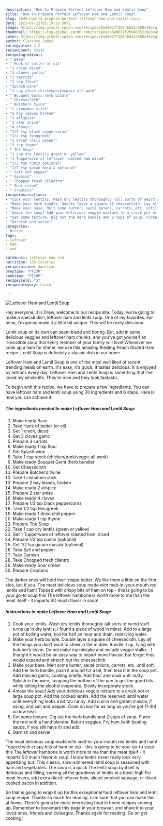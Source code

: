 ```yaml
---
description: "How to Prepare Perfect Leftover Ham and Lentil Soup"
title: "How to Prepare Perfect Leftover Ham and Lentil Soup"
slug: 1649-how-to-prepare-perfect-leftover-ham-and-lentil-soup
date: 2021-07-21T02:19:29.307Z
image: https://img-global.cpcdn.com/recipes/b5e0037f2b64bd52/680x482cq70/leftover-ham-and-lentil-soup-recipe-main-photo.jpg
thumbnail: https://img-global.cpcdn.com/recipes/b5e0037f2b64bd52/680x482cq70/leftover-ham-and-lentil-soup-recipe-main-photo.jpg
cover: https://img-global.cpcdn.com/recipes/b5e0037f2b64bd52/680x482cq70/leftover-ham-and-lentil-soup-recipe-main-photo.jpg
author: Clarence James
ratingvalue: 4.2
reviewcount: 45114
recipeingredient:
- " Base"
- " Hunk of butter or oil"
- "1 onion diced"
- "3 cloves garlic"
- "3 carrots"
- "1 tsp flour"
- "Splash wine"
- "1 cup stock chickenporkveggie all work"
- " Bouquet Garni herb bundle"
- " Cheesecloth"
- " Butchers twine"
- "1 cinnamon stick"
- "2 bay leaves broken"
- "2 allspice"
- "2 star anise"
- "4 cloves"
- "1/2 tsp black peppercorns"
- "1/2 tsp fenugreek"
- "1 dried chili pepper"
- "1 tsp thyme"
- " The Soup"
- "1 cup dry lentils green or yellow"
- "1 Tupperware of leftover roasted ham diced"
- "1/2 tsp cumin optional"
- "1/2 tsp garam masala optional"
- " Salt and pepper"
- " Garnish"
- " Chopped fresh cilantro"
- " Sour cream"
- " Croutons"
recipeinstructions:
- "Cook your lentils. Wash dry lentils thoroughly (all sorts of weird stuff turns up in dry lentils, I found a piece of wood in mine). Add to a large pot of boiling water, boil for half an hour and drain, reserving water."
- "Make your herb bundle. Double layer a square of cheesecloth. Lay all the things you don’t want to chew in the middle. Bundle it up, tying with butcher’s twine. Do not make my mistake and include veggie stalks - I thought it would be an easy way to impart more flavour, but forgot they would expand and stretch out the cheesecloth."
- "Make your base. Melt some butter; sauté onions, carrots, etc. until soft. Add the herb bundle, push it around for a bit, then toss it in the soup pot. Add minced garlic, cooking briefly. Add flour and cook until nutty. Splash in the wine, scraping the bottom of the pan to get the good bits while letting the alcohol evaporate. Slowly incorporate stock."
- "Amass the soup! Add your delicious veggie mixture to a crock pot or large soup pot. Add the cooked lentils. Add the reserved lentil water until everything looks a bit too runny. Add cumin and garam masala, if using, and salt and pepper. Cook on low for as long as you’ve got (1-3h) on low heat."
- "Get some texture. Dig out the herb bundle and 2 cups of soup. Purée the rest with a hand blender. Return veggies. Fry ham (with basting sauce, if you still have it) and add."
- "Garnish and serve!"
categories:
- Recipe
tags:
- leftover
- ham
- and

katakunci: leftover ham and 
nutrition: 150 calories
recipecuisine: American
preptime: "PT23M"
cooktime: "PT39M"
recipeyield: "3"
recipecategory: Lunch

---
```



![Leftover Ham and Lentil Soup](https://img-global.cpcdn.com/recipes/b5e0037f2b64bd52/680x482cq70/leftover-ham-and-lentil-soup-recipe-main-photo.jpg)

Hey everyone, it is Drew, welcome to our recipe site. Today, we're going to make a special dish, leftover ham and lentil soup. One of my favorites. For mine, I'm gonna make it a little bit unique. This will be really delicious.

Lentil soup on its own can seem bland and boring. But, add in some delicious veggies and leftover ham chunks, and you&#39;ve got yourself an irresistible soup that every member of your family will love! Whenever we cook up a ham for dinner, we use this amazing Riesling Peach Glazed Ham recipe. Lentil Soup is definitely a classic dish in our home.

Leftover Ham and Lentil Soup is one of the most well liked of recent trending meals on earth. It's easy, it's quick, it tastes delicious. It is enjoyed by millions every day. Leftover Ham and Lentil Soup is something that I've loved my whole life. They're nice and they look fantastic.


To begin with this recipe, we have to prepare a few ingredients. You can have leftover ham and lentil soup using 30 ingredients and 6 steps. Here is how you can achieve it.

<!--inarticleads1-->

##### The ingredients needed to make Leftover Ham and Lentil Soup:

1. Make ready  Base
1. Take  Hunk of butter (or oil)
1. Get 1 onion, diced
1. Get 3 cloves garlic
1. Prepare 3 carrots
1. Make ready 1 tsp flour
1. Get Splash wine
1. Take 1 cup stock (chicken/pork/veggie all work)
1. Make ready  Bouquet Garni (herb bundle)
1. Get  Cheesecloth
1. Prepare  Butcher’s twine
1. Take 1 cinnamon stick
1. Prepare 2 bay leaves, broken
1. Make ready 2 allspice
1. Prepare 2 star anise
1. Make ready 4 cloves
1. Prepare 1/2 tsp black peppercorns
1. Take 1/2 tsp fenugreek
1. Make ready 1 dried chili pepper
1. Make ready 1 tsp thyme
1. Prepare  The Soup
1. Take 1 cup dry lentils (green or yellow)
1. Get 1 Tupperware of leftover roasted ham, diced
1. Prepare 1/2 tsp cumin (optional)
1. Get 1/2 tsp garam masala (optional)
1. Take  Salt and pepper
1. Take  Garnish
1. Take  Chopped fresh cilantro
1. Make ready  Sour cream
1. Prepare  Croutons


The darker ones will hold their shape better. We like them a little on the firm side, but if you. The most delicious soup made with melt-in-your-mouth red lentils and ham! Topped with crispy bits of ham on top - this is going to be your go-to soup this The leftover hambone is worth more to me than the meat itself - it imparts SO much flavor in soup! 

<!--inarticleads2-->

##### Instructions to make Leftover Ham and Lentil Soup:

1. Cook your lentils. Wash dry lentils thoroughly (all sorts of weird stuff turns up in dry lentils, I found a piece of wood in mine). Add to a large pot of boiling water, boil for half an hour and drain, reserving water.
1. Make your herb bundle. Double layer a square of cheesecloth. Lay all the things you don’t want to chew in the middle. Bundle it up, tying with butcher’s twine. Do not make my mistake and include veggie stalks - I thought it would be an easy way to impart more flavour, but forgot they would expand and stretch out the cheesecloth.
1. Make your base. Melt some butter; sauté onions, carrots, etc. until soft. Add the herb bundle, push it around for a bit, then toss it in the soup pot. Add minced garlic, cooking briefly. Add flour and cook until nutty. Splash in the wine, scraping the bottom of the pan to get the good bits while letting the alcohol evaporate. Slowly incorporate stock.
1. Amass the soup! Add your delicious veggie mixture to a crock pot or large soup pot. Add the cooked lentils. Add the reserved lentil water until everything looks a bit too runny. Add cumin and garam masala, if using, and salt and pepper. Cook on low for as long as you’ve got (1-3h) on low heat.
1. Get some texture. Dig out the herb bundle and 2 cups of soup. Purée the rest with a hand blender. Return veggies. Fry ham (with basting sauce, if you still have it) and add.
1. Garnish and serve!


The most delicious soup made with melt-in-your-mouth red lentils and ham! Topped with crispy bits of ham on top - this is going to be your go-to soup this The leftover hambone is worth more to me than the meat itself - it imparts SO much flavor in soup! I know lentils never really look very appetizing but. This classic, slow-simmered lentil soup is seasoned with ham and vegetables. The soup is a quick The lentil soup by itself is delicious and filling, serving all the goodness of lentils in a bowl: high For meat lovers, add extra diced leftover ham, sliced smoked sausage, or diced cooked bacon in addition. 

So that is going to wrap it up for this exceptional food leftover ham and lentil soup recipe. Thanks so much for reading. I am sure that you can make this at home. There's gonna be more interesting food in home recipes coming up. Remember to bookmark this page in your browser, and share it to your loved ones, friends and colleague. Thanks again for reading. Go on get cooking!
